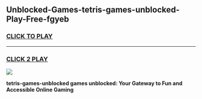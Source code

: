 
## Unblocked-Games-tetris-games-unblocked-Play-Free-fgyeb
<h3>
<a href="https://premium76.site?title=tetris-games-unblocked&ref=18A">CLICK TO PLAY</a></h3>
<hr>

<h3>
<a href="https://premium76.site?title=tetris-games-unblocked&ref=18A">CLICK 2 PLAY</a>
  
</h3>

<a href="https://premium76.site?title=tetris-games-unblocked&ref=18A"><img src="https://clearcache.store/games.png"></a>


**tetris-games-unblocked games unblocked: Your Gateway to Fun and Accessible Online Gaming**
